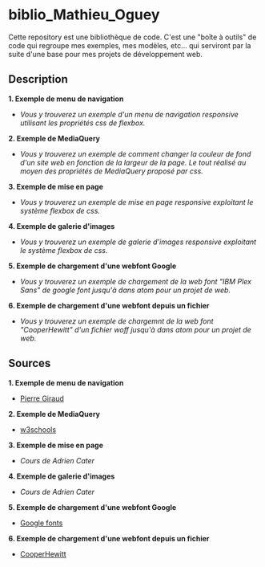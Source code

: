 # biblio_Mathieu_Oguey
Cette repository est une bibliothèque de code. C'est une "boîte à outils" de code qui regroupe mes exemples, mes modèles, etc... qui serviront par la suite d'une base pour mes projets de développement web.


## Description
**1. Exemple de menu de navigation**
* *Vous y trouverez un exemple d'un menu de navigation responsive utilisant les propriétés css de flexbox.*
    
**2. Exemple de MediaQuery**
* *Vous y trouverez un exemple de comment changer la couleur de fond d'un site web en fonction de la largeur de la page. Le tout réalisé au moyen des propriétés de MediaQuery proposé par css.*

**3. Exemple de mise en page**
* *Vous y trouverez un exemple de mise en page responsive exploitant le système flexbox de css.*

**4. Exemple de galerie d'images**
* *Vous y trouverez un exemple de galerie d'images responsive exploitant le système flexbox de css.*

**5. Exemple de chargement d'une webfont Google**
* *Vous y trouverez un exemple de chargement de la web font "IBM Plex Sans" de google font jusqu'à dans atom pour un projet de web.*

**6. Exemple de chargement d'une webfont depuis un fichier**
* *Vous y trouverez un exemple de chargemnt de la web font "CooperHewitt" d'un fichier woff jusqu'à dans atom pour un projet de web.*


## Sources
**1. Exemple de menu de navigation**
* [Pierre Giraud](https://www.pierre-giraud.com/html-css-apprendre-coder-cours/creation-menu-flexbox/)

**2. Exemple de MediaQuery**
* [w3schools](https://www.w3schools.com/css/css3_mediaqueries_ex.asp)

**3. Exemple de mise en page**
* *Cours de Adrien Cater*

**4. Exemple de galerie d'images**
* *Cours de Adrien Cater*

**5. Exemple de chargement d'une webfont Google**
* [Google fonts](https://fonts.google.com/specimen/IBM+Plex+Sans?query=ibm)

**6. Exemple de chargement d'une webfont depuis un fichier**
* [CooperHewitt](https://www.cooperhewitt.org/open-source-at-cooper-hewitt/cooper-hewitt-the-typeface-by-chester-jenkins/)

